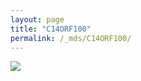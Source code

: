 ```yaml
---
layout: page
title: "C14ORF100"
permalink: /_mds/C14ORF100/
---
```


![](../../algns0/5HSAA012369_aln_report.png?raw=true)